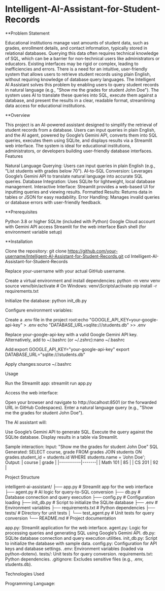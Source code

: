 # Intelligent-AI-Assistant-for-Student-Records

**Problem Statement

Educational institutions manage vast amounts of student data, such as grades, enrollment details, and contact information, typically stored in relational databases. Querying this data often requires technical knowledge of SQL, which can be a barrier for non-technical users like administrators or educators. Existing interfaces may be rigid or complex, leading to inefficiencies and errors. There is a need for an intuitive, user-friendly system that allows users to retrieve student records using plain English, without requiring knowledge of database query languages.
The Intelligent AI Assistant solves this problem by enabling users to query student records in natural language (e.g., "Show me the grades for student John Doe"). The system uses AI to translate these queries into SQL, execute them against a database, and present the results in a clear, readable format, streamlining data access for educational institutions.

**Overview

This project is an AI-powered assistant designed to simplify the retrieval of student records from a database. Users can input queries in plain English, and the AI agent, powered by Google’s Gemini API, converts them into SQL queries, executes them using SQLite, and displays results via a Streamlit web interface. The system is ideal for educational institutions, administrators, or developers building user-friendly database interfaces.
Features

Natural Language Querying: Users can input queries in plain English (e.g., "List students with grades below 70").
AI-to-SQL Conversion: Leverages Google’s Gemini API to translate natural language into accurate SQL queries.
Database Integration: Uses SQLite for lightweight, local database management.
Interactive Interface: Streamlit provides a web-based UI for inputting queries and viewing results.
Formatted Results: Returns data in tables or JSON for easy readability.
Error Handling: Manages invalid queries or database errors with user-friendly feedback.

**Prerequisites

Python 3.8 or higher
SQLite (included with Python)
Google Cloud account with Gemini API access
Streamlit for the web interface
Bash shell (for environment variable setup)

**Installation

Clone the repository:
git clone https://github.com/your-username/Intelligent-AI-Assistant-for-Student-Records.git
cd Intelligent-AI-Assistant-for-Student-Records

Replace your-username with your actual GitHub username.

Create a virtual environment and install dependencies:
python -m venv venv
source venv/bin/activate  # On Windows: venv\Scripts\activate
pip install -r requirements.txt


Initialize the database:
python init_db.py


Configure environment variables:

Create a .env file in the project root:echo "GOOGLE_API_KEY=your-google-api-key" > .env
echo "DATABASE_URL=sqlite:///students.db" >> .env

Replace your-google-api-key with a valid Google Gemini API key.
Alternatively, add to ~/.bashrc (or ~/.zshrc):nano ~/.bashrc

Add:export GOOGLE_API_KEY="your-google-api-key"
export DATABASE_URL="sqlite:///students.db"

Apply changes:source ~/.bashrc





Usage

Run the Streamlit app:
streamlit run app.py


Access the web interface:

Open your browser and navigate to http://localhost:8501 (or the forwarded URL in GitHub Codespaces).
Enter a natural language query (e.g., "Show me the grades for student John Doe").


The AI assistant will:

Use Google’s Gemini API to generate SQL.
Execute the query against the SQLite database.
Display results in a table via Streamlit.

Sample interaction:
Input: "Show me the grades for student John Doe"
SQL Generated: SELECT course, grade FROM grades JOIN students ON grades.student_id = students.id WHERE students.name = 'John Doe';
Output:
| course    | grade |
|-----------|-------|
| Math 101  | 85    |
| CS 201    | 92    |



Project Structure

intelligent-ai-assistant/
├── app.py               # Streamlit app for the web interface
├── agent.py             # AI logic for query-to-SQL conversion
├── db.py                # Database connection and query execution
├── config.py            # Configuration loading
├── init_db.py           # Script to initialize the SQLite database
├── .env                 # Environment variables
├── requirements.txt     # Python dependencies
├── tests/               # Directory for unit tests
│   └── test_agent.py    # Unit tests for query conversion
└── README.md            # Project documentation

app.py: Streamlit application for the web interface.
agent.py: Logic for processing queries and generating SQL using Google’s Gemini API.
db.py: SQLite database connection and query execution utilities.
init_db.py: Script to initialize the database with sample data.
config.py: Configuration for API keys and database settings.
.env: Environment variables (loaded via python-dotenv).
tests/: Unit tests for query conversion.
requirements.txt: Python dependencies.
.gitignore: Excludes sensitive files (e.g., .env, students.db).

Technologies Used

Programming Language:
